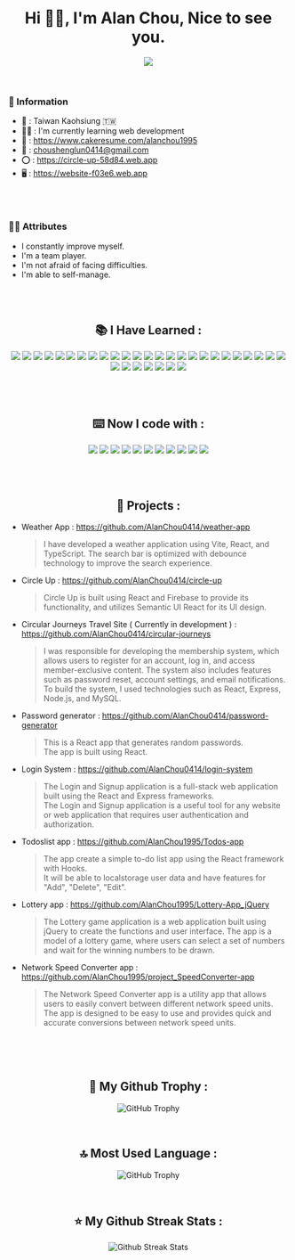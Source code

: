 <h1 align="center">Hi 👋🏻,  I'm Alan Chou,  
  Nice to see you. </h1>
  <p align="center">
    <img src="https://komarev.com/ghpvc/?username=AlanChou0414&style=for-the-badge&color=yellow">
  </p>
  
  <br>
  
<h3>📂 Information</h3>

 - 📍 : Taiwan Kaohsiung 🇹🇼
 - 💪🏻 : I'm currently learning web development
 - 📝 : <a href="https://www.cakeresume.com/alanchou1995" target='_blank'>https://www.cakeresume.com/alanchou1995</a>
 - 📮 : choushenglun0414@gmail.com 
 - ⭕ : <a href="https://circle-up-58d84.web.app" target='_blank'>https://circle-up-58d84.web.app</a>
 - 🖥️ : <a href="https://website-f03e6.web.app" target='_blank'>https://website-f03e6.web.app</a>

 <br>
 <br>
 
 <h3>👍🏻 Attributes</h3>

  - I constantly improve myself.
  - I'm a team player.
  - I'm not afraid of facing difficulties.
  - I'm able to self-manage.

  <br>
  <br>


<h2 align="center">📚︎ I Have Learned :</h2>
<p align="center"> 
  <img src="https://img.shields.io/badge/VSCode-0078D4?style=for-the-badge&logo=visual%20studio%20code&logoColor=white"> 
  <img src="https://img.shields.io/badge/React-20232A?style=for-the-badge&logo=react&logoColor=61DAFB"> 
  <img src="https://img.shields.io/badge/React_Router-CA4245?style=for-the-badge&logo=react-router&logoColor=white"> 
  <img src="https://img.shields.io/badge/JavaScript-323330?style=for-the-badge&logo=javascript&logoColor=F7DF1E">
  <img src="https://img.shields.io/badge/TypeScript-007ACC?style=for-the-badge&logo=typescript&logoColor=white">
  <img src="https://img.shields.io/badge/CSS3-1572B6?style=for-the-badge&logo=css3&logoColor=white"> 
  <img src="https://img.shields.io/badge/HTML5-E34F26?style=for-the-badge&logo=html5&logoColor=white"> 
  <img src="https://img.shields.io/badge/jQuery-0769AD?style=for-the-badge&logo=jquery&logoColor=white"> 
  <img src="https://img.shields.io/badge/PHP-777BB4?style=for-the-badge&logo=php&logoColor=white"> 
  <img src="https://img.shields.io/badge/Node.js-339933?style=for-the-badge&logo=nodedotjs&logoColor=white"> 
  <img src="https://img.shields.io/badge/Apache-D22128?style=for-the-badge&logo=Apache&logoColor=white"> 
  <img src="https://img.shields.io/badge/MySQL-005C84?style=for-the-badge&logo=mysql&logoColor=white"> 
  <img src="https://img.shields.io/badge/Express.js-000000?style=for-the-badge&logo=express&logoColor=white"> 
  <img src="https://img.shields.io/badge/npm-CB3837?style=for-the-badge&logo=npm&logoColor=white"> 
  <img src="https://img.shields.io/badge/Yarn-2C8EBB?style=for-the-badge&logo=yarn&logoColor=white"> 
  <img src="https://img.shields.io/badge/Xampp-F37623?style=for-the-badge&logo=xampp&logoColor=white"> 
  <img src="https://img.shields.io/badge/GitHub-100000?style=for-the-badge&logo=github&logoColor=white"> 
  <img src="https://img.shields.io/badge/GIT-E44C30?style=for-the-badge&logo=git&logoColor=white"> 
  <img src="https://img.shields.io/badge/Sass-CC6699?style=for-the-badge&logo=sass&logoColor=white"> 
  <img src="https://img.shields.io/badge/Pug-E3C29B?style=for-the-badge&logo=pug&logoColor=black"> 
  <img src="https://img.shields.io/badge/eslint-3A33D1?style=for-the-badge&logo=eslint&logoColor=white"> 
  <img src="https://img.shields.io/badge/Font_Awesome-339AF0?style=for-the-badge&logo=fontawesome&logoColor=white"> 
  <img src="https://img.shields.io/badge/Bootstrap-563D7C?style=for-the-badge&logo=bootstrap&logoColor=white"> 
  <img src="https://img.shields.io/badge/styled--components-DB7093?style=for-the-badge&logo=styled-components&logoColor=white"> 
  <img src="https://img.shields.io/badge/semantic%20ui%20react-35BDB2?style=for-the-badge&logo=semanticuireact&logoColor=white">
  <img src="https://img.shields.io/badge/Tailwind_CSS-38B2AC?style=for-the-badge&logo=tailwind-css&logoColor=white"> 
  <img src="https://img.shields.io/badge/Vercel-000000?style=for-the-badge&logo=vercel&logoColor=white" >
  <img src="https://img.shields.io/badge/Webpack-8DD6F9?style=for-the-badge&logo=Webpack&logoColor=white"> 
  <img src="https://img.shields.io/badge/Babel-F9DC3E?style=for-the-badge&logo=babel&logoColor=white"> 
  <img src="https://img.shields.io/badge/Postman-FF6C37?style=for-the-badge&logo=Postman&logoColor=white">
  <img src="https://img.shields.io/badge/firebase-ffca28?style=for-the-badge&logo=firebase&logoColor=black">
  <img src="https://img.shields.io/badge/Vite-B73BFE?style=for-the-badge&logo=vite&logoColor=FFD62E">
</p>
  <br>
  <br>



<h2 align="center">⌨️ Now I code with :</h2>

<p align="center"> 
  <img src="https://img.shields.io/badge/VSCode-0078D4?style=for-the-badge&logo=visual%20studio%20code&logoColor=white"> 
  <img src="https://img.shields.io/badge/GitHub-100000?style=for-the-badge&logo=github&logoColor=white"> 
  <img src="https://img.shields.io/badge/GIT-E44C30?style=for-the-badge&logo=git&logoColor=white"> 
  <img src="https://img.shields.io/badge/React-20232A?style=for-the-badge&logo=react&logoColor=61DAFB">
  <img src="https://img.shields.io/badge/JavaScript-323330?style=for-the-badge&logo=javascript&logoColor=F7DF1E">
  <img src="https://img.shields.io/badge/TypeScript-007ACC?style=for-the-badge&logo=typescript&logoColor=white">
  <img src="https://img.shields.io/badge/CSS3-1572B6?style=for-the-badge&logo=css3&logoColor=white"> 
  <img src="https://img.shields.io/badge/HTML5-E34F26?style=for-the-badge&logo=html5&logoColor=white"> 
  <img src="https://img.shields.io/badge/Node.js-339933?style=for-the-badge&logo=nodedotjs&logoColor=white"> 
  <img src="https://img.shields.io/badge/MySQL-005C84?style=for-the-badge&logo=mysql&logoColor=white"> 
  <img src="https://img.shields.io/badge/Express.js-000000?style=for-the-badge&logo=express&logoColor=white">
</p>
  <br>
  <br>
<h2 align="center">📄 Projects :</h2>

- Weather App : https://github.com/AlanChou0414/weather-app
  > I have developed a weather application using Vite, React, and TypeScript. The search bar is optimized with debounce technology to improve the search experience.

- Circle Up : https://github.com/AlanChou0414/circle-up
  > Circle Up is built using React and Firebase to provide its functionality, and utilizes Semantic UI React for its UI design.

- Circular Journeys Travel Site ( Currently in development ) : https://github.com/AlanChou0414/circular-journeys
  > I was responsible for developing the membership system, which allows users to register for an account, log in, and access member-exclusive content. The system also includes features such as password reset, account settings, and email notifications. To build the system, I used technologies such as React, Express, Node.js, and MySQL.

- Password generator : https://github.com/AlanChou0414/password-generator
  > This is a React app that generates random passwords. <br>
  > The app is built using React.

- Login System : https://github.com/AlanChou0414/login-system
  > The Login and Signup application is a full-stack web application built using the React and Express frameworks. <br>
  > The Login and Signup application is a useful tool for any website or web application that requires user authentication and authorization.

- Todoslist app : https://github.com/AlanChou1995/Todos-app
  > The app create a simple to-do list app using the React framework with Hooks. <br>
  > It will be able to localstorage user data and have features for "Add", "Delete", "Edit".

- Lottery app : https://github.com/AlanChou1995/Lottery-App_jQuery
  > The Lottery game application is a web application built using jQuery to create the functions and user interface. The app is a model of a lottery game, where users can select a set of numbers and wait for the winning numbers to be drawn.

- Network Speed Converter app : https://github.com/AlanChou1995/project_SpeedConverter-app
  > The Network Speed Converter app is a utility app that allows users to easily convert between different network speed units.  <br>
  > The app is designed to be easy to use and provides quick and accurate conversions between network speed units.






  <br>
  <br>
  <br>



<h2 align="center">🥇 My Github Trophy : </h2>
 
<p align="center">
  <img alt="GitHub Trophy" src="https://github-profile-trophy.vercel.app/?username=AlanChou0414&&theme=onedark&row=2&column=3&margin-w=10&margin-h=10" />
</p>

  <br>
  
<h2 align="center">🔝 Most Used Language : </h2>
 
<p align="center">
  <img alt="GitHub Trophy" src="https://github-readme-stats.vercel.app/api/top-langs/?username=AlanChou0414&theme=dark" />
</p>

  <br>

<h2 align="center">⭐️ My Github Streak Stats : </h2>
 
<p align="center">
  <img alt="Github Streak Stats" src="https://streak-stats.demolab.com/?user=AlanChou0414&theme=dark" />
</p>

  <br>

